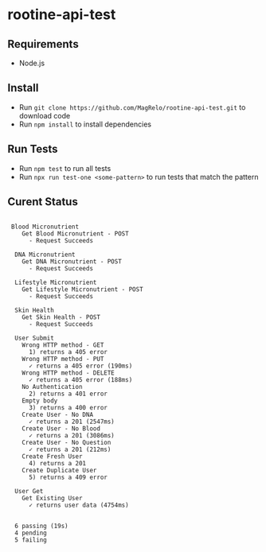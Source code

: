# rootine-api-test

## Requirements

- Node.js

## Install

- Run `git clone https://github.com/MagRelo/rootine-api-test.git` to download code
- Run `npm install` to install dependencies

## Run Tests

- Run `npm test` to run all tests
- Run `npx run test-one <some-pattern>` to run tests that match the pattern

## Curent Status

```

 Blood Micronutrient
    Get Blood Micronutrient - POST
      - Request Succeeds

  DNA Micronutrient
    Get DNA Micronutrient - POST
      - Request Succeeds

  Lifestyle Micronutrient
    Get Lifestyle Micronutrient - POST
      - Request Succeeds

  Skin Health
    Get Skin Health - POST
      - Request Succeeds

  User Submit
    Wrong HTTP method - GET
      1) returns a 405 error
    Wrong HTTP method - PUT
      ✓ returns a 405 error (190ms)
    Wrong HTTP method - DELETE
      ✓ returns a 405 error (188ms)
    No Authentication
      2) returns a 401 error
    Empty body
      3) returns a 400 error
    Create User - No DNA
      ✓ returns a 201 (2547ms)
    Create User - No Blood
      ✓ returns a 201 (3086ms)
    Create User - No Question
      ✓ returns a 201 (212ms)
    Create Fresh User
      4) returns a 201
    Create Duplicate User
      5) returns a 409 error

  User Get
    Get Existing User
      ✓ returns user data (4754ms)


  6 passing (19s)
  4 pending
  5 failing

```
